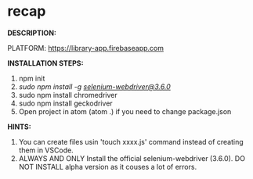 # recap

<b>DESCRIPTION:</b>


PLATFORM: https://library-app.firebaseapp.com


<b>INSTALLATION STEPS:</b>
1. npm init
2. <i>sudo npm install -g selenium-webdriver@3.6.0</i>
3. sudo npm install chromedriver
4. sudo npm install geckodriver
5. Open project in atom (atom .) if you need to  change package.json


<b>HINTS:</b>
1. You can create files usin 'touch xxxx.js' command instead of creating them in VSCode.
2. ALWAYS AND ONLY Install the official selenium-webdriver (3.6.0). DO NOT INSTALL alpha version as it couses a lot of errors.
